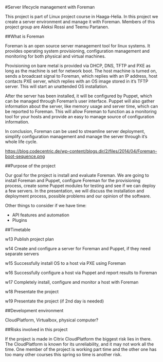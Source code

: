 #Server lifecycle management with Foreman

This project is part of Linux project course in Haaga-Helia. In this project we create a server environment and manage it with Foreman. Members of this project group are Aleksi Rossi and Teemu Partanen.

##What is Foreman

Foreman is an open source server management tool for linux systems. It provides operating system provisioning, configuration management and monitoring for both physical and virtual machines.

Provisioning on bare metal is provided via DHCP, DNS, TFTP and PXE as long as the machine is set for network boot. The host machine is turned on, sends a broadcast signal to Foreman, which replies with an IP address, host contacts PXE server, which replies with an OS image stored in it’s TFTP server. This will start an unattended OS installation.

After the server has been installed, it will be configured by Puppet, which can be managed through Foreman’s user interface. Puppet will also gather information about the server, like memory usage and server time, which can be reported to Foreman. This will allow Foreman to  function as a monitoring tool for your hosts and provide an easy to manage source of configuration information.

In conclusion, Foreman can be used to streamline server deployment, simplify configuration management and manage the server through it’s whole life cycle.

https://blog.codecentric.de/wp-content/blogs.dir/2/files/2014/04/Foreman-boot-sequence.png

##Purpose of the project

Our goal for the project is install and evaluate Foreman. We are going to install Foreman and Puppet, configure Foreman for the provisioning process, create some Puppet modules for testing and see if we can deploy a few servers. In the presentation, we will discuss the installation and deployment process, possible problems and our opinion of the software. 

Other things to consider if we have time:
* API features and automation
* Plugins

##Timetable

w13 Publish project plan

w14 Create and configure a server for Foreman and Puppet, if they need separate servers

w15 Successfully install OS to a host via PXE using Foreman

w16 Successfully configure a host via Puppet and report results to Foreman

w17 Completely install, configure and monitor a host with Foreman

w18 Presentate the project

w19 Presentate the project (if 2nd day is needed)

##Development environment

CloudPlatform, Virtualbox, physical computer?

##Risks involved in this project


If the project is made in Citrix CloudPlatform the biggest risk lies in there. The CloudPlatform is known for its unreliability, and it may not work all the time. One member of the project is working part time and the other one has too many other courses this spring so time is another risk.


